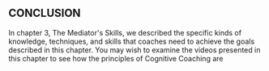 ## CONCLUSION

In chapter 3, The Mediator's Skills, we described the specific kinds of knowledge, techniques, and skills that coaches need to achieve the goals described in this chapter. You may wish to examine the videos presented in this chapter to see how the principles of Cognitive Coaching are